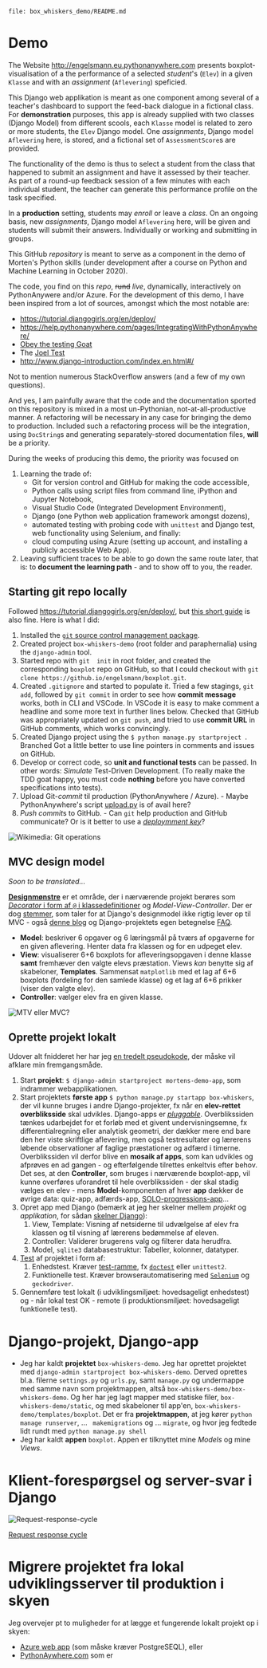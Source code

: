 `file: box_whiskers_demo/README.md`
# Demo
The Website <http://engelsmann.eu.pythonanywhere.com>
presents boxplot-visualisation of a the performance of 
a selected *student*'s (`Elev`) in a given `Klasse` and
with an *assignment* (`Aflevering`) speficied.

This Django web applikation is meant as one component among several of a
teacher's dashboard to support the feed-back dialogue in a fictional class.
For **demonstration** purposes, this app is already supplied with two classes (Django Model) 
from different scools, each `Klasse` model is related to zero or more students, 
the `Elev` Django model. One *assignments*, Django model `Aflevering` here,
is stored, and a fictional set of `AssessmentScore`s are provided.

The functionality of the demo is thus to select a student from the class 
that happened to submit an assignment and have it assessed by their teacher.
As part of a round-up feedback session of a few minutes with each individual student,
the teacher can generate this performance profile on the task specified.

In a **production** setting, students may *enroll* or leave a *class*.
On an ongoing basis, new *assignments*, Django model `Aflevering` here,
will be given and students will submit their answers.
Individually or working and submitting in groups.

This GitHub *repository* is meant to serve as a component in the demo 
of Morten's Python skills 
(under development after a course on Python and Machine Learning in October 2020).

The code, you find on this *repo*, ~~rund~~ *live*, dynamically, interactively
on PythonAnywere and/or Azure.
For the development of this demo, I have been inspired from a lot of sources,
amongst which the most notable are:

- https://tutorial.djangogirls.org/en/deploy/
- https://help.pythonanywhere.com/pages/IntegratingWithPythonAnywhere/
- [Obey the testing Goat](http://www.obeythetestinggoat.com/book/part1.harry.html)
- The [Joel Test](https://www.joelonsoftware.com/2000/08/09/the-joel-test-12-steps-to-better-code/)
- http://www.django-introduction.com/index.en.html#/

Not to mention numerous StackOverflow answers (and a few of my own questions).

And yes, I am painfully aware that the code and the documentation 
sported on this repository is mixed in a most un-Pythonian, 
not-at-all-productive manner.
A refactoring will be necessary in any case for bringing the demo to production.
Included such a refactoring process will be the integration, using `DocString`s
and generating separately-stored documentation files, **will** be a priority.

During the weeks of producing this demo, the priority was focused on
1. Learning the trade of:
   - Git for version control and GitHub for making the code accessible, 
   - Python calls using script files from command line, 
     iPython and Jupyter Notebook,
   - Visual Studio Code (Integrated Development Environment),
   - Django (one Python web application framework amongst dozens),
   - automated testing with probing code with `unittest` and Django test, 
     web functionality using Selenium, and finally:
   - cloud computing using Azure (setting up account, 
     and installing a publicly accessible Web App).
1. Leaving sufficient traces to be able to go down the same route later,
   that is: to **document the learning path** - and 
   to show off to you, the reader.

## Starting git repo locally
Followed <https://tutorial.djangogirls.org/en/deploy/>, but
[this short guide](https://rogerdudler.github.io/git-guide/)
is also fine. Here is what I did:
1. Installed the
   [`git` source control management package](https://git-scm.com/).
1. Created project `box-whiskers-demo` (root folder and paraphernalia)
   using the `django-admin` tool.
1. Started repo with `git  init` in root folder,
   and created the corresponding `boxplot` repo on GitHub, so that I could 
   checkout with `git clone https://github.io/engelsmann/boxplot.git`.
1. Created `.gitignore` and started to populate it.
   Tried a few stagings, `git add`, followed by  `git commit` in order to see
   how **commit message** works, both in CLI and VSCode.
   In VSCode it is easy to make comment a headline and some more text in further lines below.
   Checked that GitHub was appropriately updated on `git push`,
   and tried to use **commit URL** in GitHub comments, which works convincingly.
1. Created Django project using the `$ python manage.py startproject `.
   Branched Got a little better to use line pointers in comments and issues on GitHub.
1. Develop or correct code, so **unit and functional tests** can be passed.
   In other words: *Simulate* Test-Driven Development.
   (To really make the TDD goat happy, you must code **nothing**
   before you have converted specifications into tests).
1. Upload Git-*commit* til production (PythonAnywhere / Azure). - Maybe
   PythonAnywhere's script 
   [upload.py](https://github.com/pythonanywhere/upload-website/blob/master/upload.py)
   is of avail here?
1. *Push commit*s to GitHub. - Can `git` help production and GitHub communicate?
   Or is it better to use a
   [*deploymment key*](https://docs.github.com/en/free-pro-team@latest/developers/overview/managing-deploy-keys#deploy-keys)?

![Wikimedia: Git operations](https://upload.wikimedia.org/wikipedia/commons/thumb/d/d8/Git_operations.svg/500px-Git_operations.svg.png "Wikimedia: Git operations")

## MVC design model
*Soon to be translated...*

[**Designmønstre**](https://en.wikipedia.org/wiki/Software_design_pattern)
er et område, der i nærværende projekt berøres som 
[*Decorator* i form af `@` i klassedefinitioner](https://realpython.com/primer-on-python-decorators/)
og *Model-View-Controller*.
Der er dog [stemmer](https://djangobook.com/mdj2-django-structure/),
som taler for at Django's designmodel ikke rigtig lever op til MVC - også
[denne blog](https://medium.com/shecodeafrica/understanding-the-mvc-pattern-in-django-edda05b9f43f)
og Django-projektets egen betegnelse
[FAQ](https://docs.djangoproject.com/en/3.1/faq/general/#django-appears-to-be-a-mvc-framework-but-you-call-the-controller-the-view-and-the-view-the-template-how-come-you-don-t-use-the-standard-names).
- **Model**: beskriver 6 opgaver og 6 læringsmål på tværs af
  opgaverne for en given aflevering.
  Henter data fra klassen og for en udpeget elev.
- **View**: visualiserer 6+6 boxplots for afleveringsopgaven 
  i denne klasse **samt** fremhæver den valgte elevs præstation.
  Views *kan* benytte sig af skabeloner, **Templates**.
  Sammensat `matplotlib` med et lag af 6+6 boxplots (fordeling for den samlede klasse)
  og et lag af 6+6 prikker (viser den valgte elev).
- **Controller**: vælger elev fra en given klasse.

![MTV eller MVC?](https://miro.medium.com/max/500/1*pHlF3KufWwX7svv4Mv4Frg.jpeg "https://medium.com/shecodeafrica/understanding-the-mvc-pattern-in-django")

## Oprette projekt lokalt
Udover alt fnidderet her har jeg
[en tredelt pseudokode](box_whiskers_demo/pseudocode/step1.md),
der måske vil afklare min fremgangsmåde.

1. Start **projekt**: `$ django-admin startproject mortens-demo-app`, 
   som indrammer webapplikationen.
1. Start projektets **første app** `$ python manage.py startapp box-whiskers`, 
   der vil kunne bruges i andre Django-projekter, 
   fx når en **elev-rettet overbliksside** skal udvikles.
   Django-apps er 
   [*pluggable*](https://docs.djangoproject.com/en/3.1/intro/tutorial01/#creating-the-polls-app).
   Overblikssiden tænkes udarbejdet for et forløb med et givent undervisningsemne,
   fx differentialregning eller analytisk geometri,
   der dækker mere end bare den her viste skriftlige aflevering,
   men også testresultater og lærerens løbende observationer af
   faglige præstationer og adfærd i timerne.
   Overblikssiden vil derfor blive en **mosaik af apps**,
   som kan udvikles og afprøves en ad gangen - og efterfølgende
   tilrettes enkeltvis efter behov.
   Det ses, at den **Controller**, som bruges i nærværende boxplot-app, 
   vil kunne overføres uforandret til hele overblikssiden - der skal stadig vælges en elev -
   mens **Model**-komponenten af hver **app** dækker de øvrige data: quiz-app, adfærds-app, 
   [SOLO-progressions-app](https://trello.com/b/gJnFeRt6/solo-i-forl%C3%B8b)...
1. Opret app med Django (bemærk at jeg her skelner 
   mellem *projekt* og *applikation*, for sådan 
   [skelner Django](https://docs.djangoproject.com/en/3.0/ref/applications/#projects-and-applications)):
   1. View, Template: Visning af netsiderne til udvælgelse af elev fra klassen og 
      til visning af lærerens bedømmelse af eleven.
   1. Controller: Validerer brugerens valg og filterer data herudfra.
   1. Model, `sqlite3` databasestruktur: Tabeller, kolonner, datatyper.
1. [Test](https://wiki.python.org/moin/PythonTestingToolsTaxonomy)
   af projektet i form af:
   1. Enhedstest. Kræver [test-ramme](https://realpython.com/python-testing/), fx 
      [`doctest`](https://docs.python.org/3/library/doctest.html)
      eller `unittest2`.
   1. Funktionelle test. 
      Kræver browserautomatisering med 
     [`Selenium`](http://www.testingit.dk/testautomatisering/selenium/) 
     og `geckodriver`.
1. Gennemføre test lokalt (i udviklingsmiljøet: hovedsageligt enhedstest) 
   og - når lokal test OK - remote 
   (i produktionsmiljøet: hovedsageligt funktionelle test). 

# Django-projekt, Django-app
- Jeg har kaldt **projektet** `box-whiskers-demo`.
  Jeg har oprettet projektet med `django-admin startproject box-whiskers-demo`. 
  Derved oprettes bl.a. filerne `settings.py` og `urls.py`, samt `manage.py` og
  undermappe med samme navn som projektmappen, altså `box-whiskers-demo/box-whiskers-demo`.
  Og her har jeg lagt mapper med statiske filer, `box-whiskers-demo/static`,
  og med skabeloner til app'en, `box-whiskers-demo/templates/boxplot`.
  Det er fra **projektmappen**, at jeg kører `python manage runserver`, ... ` makemigrations` og ... `migrate`, og hvor jeg fedtede lidt rundt med `python manage.py shell`
- Jeg har kaldt **appen** `boxplot`.
  Appen er tilknyttet mine *Models* og mine *Views*.
# Klient-forespørgsel og server-svar i Django
![Request-response-cycle](https://tas-dp-prod-media.s3.amazonaws.com/blog/reqresp.jpg)

[Request response cycle](https://www.technoarchsoftwares.com/blog/django-request-response-cycle/)

# Migrere projektet fra lokal udviklingsserver til produktion i skyen
Jeg overvejer pt to muligheder for at lægge et fungerende lokalt projekt
op i skyen:
- [Azure web app](https://docs.microsoft.com/da-dk/azure/app-service/tutorial-python-postgresql-app?tabs=bash%2Cclone)
  (som måske kræver PostgreSEQL), eller
- [PythonAywhere.com](PythonAywhere.com)
  som er 
